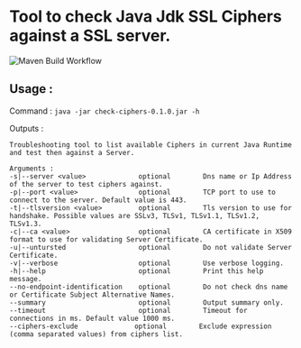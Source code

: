 # Tool to check Java Jdk SSL Ciphers against a SSL server.

![Maven Build Workflow](https://github.com/j-blomart/JavaCheckciphers/actions/workflows/test-package.yaml/badge.svg)

## Usage : 

Command : `java -jar check-ciphers-0.1.0.jar -h`

Outputs : 
```
Troubleshooting tool to list available Ciphers in current Java Runtime and test then against a Server.

Arguments :
-s|--server <value>             optional        Dns name or Ip Address of the server to test ciphers against.
-p|--port <value>               optional        TCP port to use to connect to the server. Default value is 443.
-t|--tlsversion <value>         optional        Tls version to use for handshake. Possible values are SSLv3, TLSv1, TLSv1.1, TLSv1.2, TLSv1.3.
-c|--ca <value>                 optional        CA certificate in X509 format to use for validating Server Certificate.
-u|--untursted                  optional        Do not validate Server Certificate.
-v|--verbose                    optional        Use verbose logging.
-h|--help                       optional        Print this help message.
--no-endpoint-identification    optional        Do not check dns name or Certificate Subject Alternative Names.
--summary                       optional        Output summary only.
--timeout                       optional        Timeout for connections in ms. Default value 1000 ms.
--ciphers-exclude              optional        Exclude expression (comma separated values) from ciphers list.
```